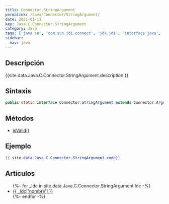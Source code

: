 ```yaml
---
title: Connector.StringArgument
permalink: /Java/Connector/StringArgument/
date: 2021-01-11
key: Java.C.Connector.StringArgument
category: Java
tags: ['java se', 'com.sun.jdi.connect', 'jdk.jdi', 'interface java', 'Java 1.0']
sidebar: 
  nav: java
---
```


## Descripción
{{site.data.Java.C.Connector.StringArgument.description }}

## Sintaxis
~~~java
public static interface Connector.StringArgument extends Connector.Argument
~~~

## Métodos
* [isValid()](/Java/Connector/StringArgument/isValid)

## Ejemplo
~~~java
{{ site.data.Java.C.Connector.StringArgument.code}}
~~~

## Artículos
<ul>
{%- for _ldc in site.data.Java.C.Connector.StringArgument.ldc -%}
   <li>
       <a href="{{_ldc['url'] }}">{{ _ldc['nombre'] }}</a>
   </li>
{%- endfor -%}
</ul>
